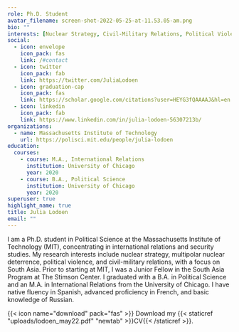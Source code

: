 ```yaml
---
role: Ph.D. Student
avatar_filename: screen-shot-2022-05-25-at-11.53.05-am.png
bio: ""
interests: [Nuclear Strategy, Civil-Military Relations, Political Violence, South Asia]
social:
  - icon: envelope
    icon_pack: fas
    link: /#contact
  - icon: twitter
    icon_pack: fab
    link: https://twitter.com/JuliaLodoen
  - icon: graduation-cap
    icon_pack: fas
    link: https://scholar.google.com/citations?user=HEYG3fQAAAAJ&hl=en
  - icon: linkedin
    icon_pack: fab
    link: https://www.linkedin.com/in/julia-lodoen-56307213b/
organizations:
  - name: Massachusetts Institute of Technology
    url: https://polisci.mit.edu/people/julia-lodoen
education:
  courses:
    - course: M.A., International Relations
      institution: University of Chicago
      year: 2020
    - course: B.A., Political Science
      institution: University of Chicago
      year: 2020
superuser: true
highlight_name: true
title: Julia Lodoen
email: ""
---
```

I am a Ph.D. student in Political Science at the Massachusetts Institute of Technology (MIT), concentrating in international relations and security studies. My research interests include nuclear strategy, multipolar nuclear deterrence, political violence, and civil-military relations, with a focus on South Asia. Prior to starting at MIT, I was a Junior Fellow in the South Asia Program at The Stimson Center. I graduated with a B.A. in Political Science and an M.A. in International Relations from the University of Chicago. I have native fluency in Spanish, advanced proficiency in French, and basic knowledge of Russian.

{{< icon name="download" pack="fas" >}} Download my {{< staticref "uploads/lodoen_may22.pdf" "newtab" >}}CV{{< /staticref >}}.

